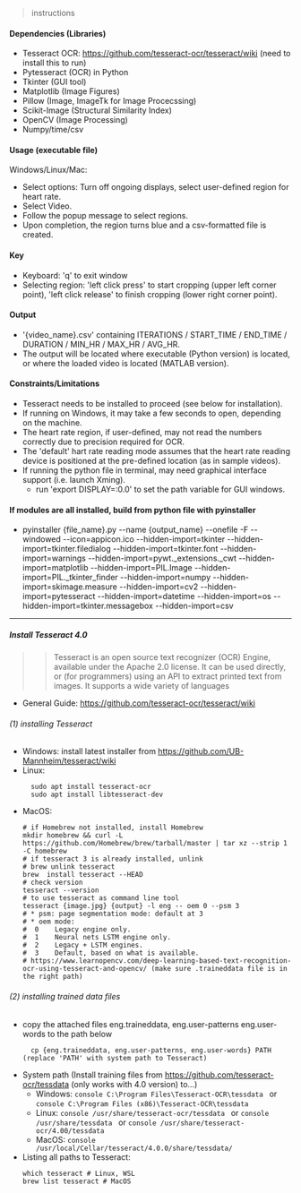 > instructions
#### Dependencies (Libraries)
- Tesseract OCR: https://github.com/tesseract-ocr/tesseract/wiki (need to install this to run)
- Pytesseract (OCR) in Python
- Tkinter (GUI tool)
- Matplotlib (Image Figures)
- Pillow (Image, ImageTk for Image Procecssing)
- Scikit-Image (Structural Similarity Index)
- OpenCV (Image Processing)
- Numpy/time/csv

#### Usage (executable file)
Windows/Linux/Mac:
- Select options: Turn off ongoing displays, select user-defined region for heart rate.
- Select Video.
- Follow the popup message to select regions.
- Upon completion, the region turns blue and a csv-formatted file is created.

#### Key
- Keyboard: 'q' to exit window
- Selecting  region: 'left click press' to start cropping (upper left corner point), 'left click release' to finish cropping (lower right corner point).

#### Output
- '{video_name}.csv' containing ITERATIONS / START_TIME / END_TIME / DURATION / MIN_HR / MAX_HR / AVG_HR.
- The output will be located where executable (Python version) is located, or where the loaded video is located (MATLAB version).

#### Constraints/Limitations
- Tesseract needs to be installed to proceed (see below for installation).
- If running on Windows, it may take a few seconds to open, depending on the machine.
- The heart rate region, if user-defined, may not read the numbers correctly due to precision required for OCR.
- The 'default' hart rate reading mode assumes that the heart rate reading device is positioned at the pre-defined location (as in sample videos).
- If running the python file in terminal, may need graphical interface support (i.e. launch Xming).
  - run 'export DISPLAY=:0.0' to set the path variable for GUI windows.

#### If modules are all installed, build from python file with pyinstaller
- pyinstaller {file_name}.py --name {output_name} --onefile -F --windowed --icon=appicon.ico --hidden-import=tkinter --hidden-import=tkinter.filedialog --hidden-import=tkinter.font --hidden-import=warnings --hidden-import=pywt._extensions._cwt --hidden-import=matplotlib --hidden-import=PIL.Image --hidden-import=PIL._tkinter_finder --hidden-import=numpy --hidden-import=skimage.measure --hidden-import=cv2 --hidden-import=pytesseract --hidden-import=datetime --hidden-import=os --hidden-import=tkinter.messagebox --hidden-import=csv

---
##### Install Tesseract 4.0
>>Tesseract is an open source text recognizer (OCR) Engine, available under the Apache 2.0 license. It can be used directly, or (for programmers) using an API to extract printed text from images. It supports a wide variety of languages

- General Guide: https://github.com/tesseract-ocr/tesseract/wiki

###### (1) installing Tesseract
- Windows: install latest installer from https://github.com/UB-Mannheim/tesseract/wiki
- Linux: 
  ```shell
    sudo apt install tesseract-ocr
    sudo apt install libtesseract-dev
  ```
- MacOS:
    ```shell
    # if Homebrew not installed, install Homebrew
    mkdir homebrew && curl -L https://github.com/Homebrew/brew/tarball/master | tar xz --strip 1 -C homebrew
    # if tesseract 3 is already installed, unlink
    # brew unlink tesseract
    brew  install tesseract --HEAD
    # check version
    tesseract --version
    # to use tesseract as command line tool
    tesseract {image.jpg} {output} -l eng -- oem 0 --psm 3
    # * psm: page segmentation mode: default at 3
    # * oem mode:
    #  0    Legacy engine only.
    #  1    Neural nets LSTM engine only.
    #  2    Legacy + LSTM engines.
    #  3    Default, based on what is available.
    # https://www.learnopencv.com/deep-learning-based-text-recognition-ocr-using-tesseract-and-opencv/ (make sure .traineddata file is in the right path)
    ```

###### (2) installing trained data files
- copy the attached files eng.traineddata, eng.user-patterns eng.user-words to the path below
  ```script
    cp {eng.traineddata, eng.user-patterns, eng.user-words} PATH  (replace 'PATH' with system path to Tesseract)
  ```
- System path (Install training files from https://github.com/tesseract-ocr/tessdata (only works with 4.0 version) to...)
  - Windows: 
  ```console C:\Program Files\Tesseract-OCR\tessdata ``` or ```console C:\Program Files (x86)\Tesseract-OCR\tessdata ```
  - Linux:
  ```console /usr/share/tesseract-ocr/tessdata ``` or ```console /usr/share/tessdata ``` or ```console /usr/share/tesseract-ocr/4.00/tessdata ```
  - MacOS:
  ```console /usr/local/Cellar/tesseract/4.0.0/share/tessdata/ ```
- Listing all paths to Tesseract:
  ```script
  which tesseract # Linux, WSL
  brew list tesseract # MacOS
  ```
